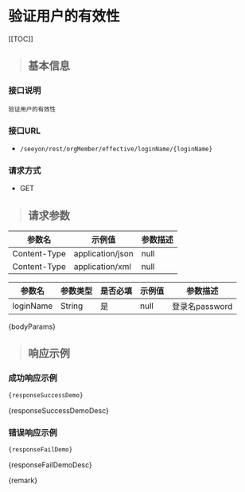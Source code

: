 # 验证用户的有效性

[[TOC]]

>## 基本信息

### 接口说明
```text
验证用户的有效性
```

### 接口URL

- `/seeyon/rest/orgMember/effective/loginName/{loginName}`

### 请求方式
- GET

>## 请求参数

参数名 | 示例值 | 参数描述 
 --- | --- | ---
Content-Type|application/json|null
Content-Type|application/xml|null




参数名 | 参数类型 | 是否必填 | 示例值 | 参数描述 
 ---| ---| --- | --- | --- 
loginName|String|是|null|登录名password|String|是|null|密码

{bodyParams}

> ## 响应示例

### 成功响应示例
```javascript
{responseSuccessDemo}
```

{responseSuccessDemoDesc}

### 错误响应示例
```javascript
{responseFailDemo}
```

{responseFailDemoDesc}


{remark}